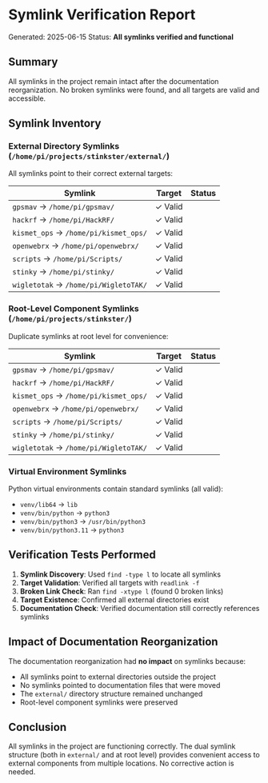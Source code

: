 # Symlink Verification Report

Generated: 2025-06-15
Status: **All symlinks verified and functional**

## Summary

All symlinks in the project remain intact after the documentation reorganization. No broken symlinks were found, and all targets are valid and accessible.

## Symlink Inventory

### External Directory Symlinks (`/home/pi/projects/stinkster/external/`)
All symlinks point to their correct external targets:

| Symlink | Target | Status |
|---------|--------|--------|
| `gpsmav` → `/home/pi/gpsmav/` | ✓ Valid |
| `hackrf` → `/home/pi/HackRF/` | ✓ Valid |
| `kismet_ops` → `/home/pi/kismet_ops/` | ✓ Valid |
| `openwebrx` → `/home/pi/openwebrx/` | ✓ Valid |
| `scripts` → `/home/pi/Scripts/` | ✓ Valid |
| `stinky` → `/home/pi/stinky/` | ✓ Valid |
| `wigletotak` → `/home/pi/WigletoTAK/` | ✓ Valid |

### Root-Level Component Symlinks (`/home/pi/projects/stinkster/`)
Duplicate symlinks at root level for convenience:

| Symlink | Target | Status |
|---------|--------|--------|
| `gpsmav` → `/home/pi/gpsmav/` | ✓ Valid |
| `hackrf` → `/home/pi/HackRF/` | ✓ Valid |
| `kismet_ops` → `/home/pi/kismet_ops/` | ✓ Valid |
| `openwebrx` → `/home/pi/openwebrx/` | ✓ Valid |
| `scripts` → `/home/pi/Scripts/` | ✓ Valid |
| `stinky` → `/home/pi/stinky/` | ✓ Valid |
| `wigletotak` → `/home/pi/WigletoTAK/` | ✓ Valid |

### Virtual Environment Symlinks
Python virtual environments contain standard symlinks (all valid):
- `venv/lib64` → `lib`
- `venv/bin/python` → `python3`
- `venv/bin/python3` → `/usr/bin/python3`
- `venv/bin/python3.11` → `python3`

## Verification Tests Performed

1. **Symlink Discovery**: Used `find -type l` to locate all symlinks
2. **Target Validation**: Verified all targets with `readlink -f`
3. **Broken Link Check**: Ran `find -xtype l` (found 0 broken links)
4. **Target Existence**: Confirmed all external directories exist
5. **Documentation Check**: Verified documentation still correctly references symlinks

## Impact of Documentation Reorganization

The documentation reorganization had **no impact** on symlinks because:
- All symlinks point to external directories outside the project
- No symlinks pointed to documentation files that were moved
- The `external/` directory structure remained unchanged
- Root-level component symlinks were preserved

## Conclusion

All symlinks in the project are functioning correctly. The dual symlink structure (both in `external/` and at root level) provides convenient access to external components from multiple locations. No corrective action is needed.